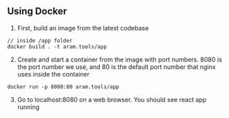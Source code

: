 ## Using Docker
1. First, build an image from the latest codebase
```
// inside /app folder
docker build . -t aram.tools/app
```
2. Create and start a container from the image with port numbers. 8080 is the port number we use, and 80 is the default port number that nginx uses inside the container
```
docker run -p 8080:80 aram.tools/app
```
3. Go to localhost:8080 on a web browser. You should see react app running